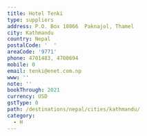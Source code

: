 ```yaml
---
title: Hotel Tenki
type: suppliers
address: P.O. Box 10866  Paknajol, Thamel
city: Kathmandu
country: Nepal
postalCode: '  '
areaCode: '9771'
phone: 4701483, 4700694
mobile: 0
email: tenki@enet.com.np
www: ''
note: ''
bookThrough: 2021
currency: USD
gstType: 0
path: /destinations/nepal/cities/kathmandu/
category:
  - H
---
```


